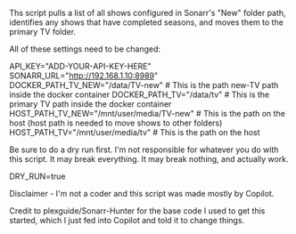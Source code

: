 Ths script pulls a list of all shows configured in Sonarr's "New" folder path, identifies any shows that have completed seasons, and moves them to the primary TV folder.

All of these settings need to be changed:

  API_KEY="ADD-YOUR-API-KEY-HERE"
  SONARR_URL="http://192.168.1.10:8989"
  DOCKER_PATH_TV_NEW="/data/TV-new"  # This is the path new-TV path inside the docker container
  DOCKER_PATH_TV="/data/tv" # This is the primary TV path inside the docker container
  HOST_PATH_TV_NEW="/mnt/user/media/TV-new"  # This is the path on the host (host path is needed to move shows to other folders)
  HOST_PATH_TV="/mnt/user/media/tv"  # This is the path on the host

Be sure to do a dry run first. I'm not responsible for whatever you do with this script. It may break everything. It may break nothing, and actually work. 

  DRY_RUN=true  

Disclaimer - I'm not a coder and this script was made mostly by Copilot.

Credit to plexguide/Sonarr-Hunter for the base code I used to get this started, which I just fed into Copilot and told it to change things. 
